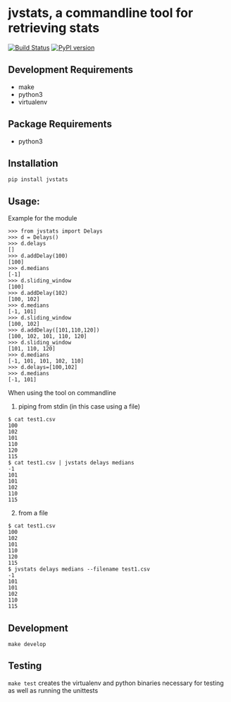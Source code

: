 # jvstats, a commandline tool for retrieving stats

[![Build Status](https://travis-ci.com/jaimeviloria/jvstats.svg)](https://travis-ci.com/jaimeviloria/jvstats)
[![PyPI version](https://badge.fury.io/py/jvstats.svg)](https://badge.fury.io/py/jvstats)

## Development Requirements
* make
* python3
* virtualenv

## Package Requirements
* python3

## Installation

`pip install jvstats`

## Usage: 

Example for the module
```
>>> from jvstats import Delays
>>> d = Delays()
>>> d.delays
[]
>>> d.addDelay(100)
[100]
>>> d.medians
[-1]
>>> d.sliding_window
[100]
>>> d.addDelay(102)
[100, 102]
>>> d.medians
[-1, 101]
>>> d.sliding_window
[100, 102]
>>> d.addDelay([101,110,120])
[100, 102, 101, 110, 120]
>>> d.sliding_window
[101, 110, 120]
>>> d.medians
[-1, 101, 101, 102, 110]
>>> d.delays=[100,102]
>>> d.medians
[-1, 101]
```

When using the tool on commandline

1. piping from stdin (in this case using a file)
```
$ cat test1.csv 
100
102
101
110
120
115
$ cat test1.csv | jvstats delays medians
-1
101
101
102
110
115

```

2. from a file

```
$ cat test1.csv
100
102
101
110
120
115
$ jvstats delays medians --filename test1.csv 
-1
101
101
102
110
115
```

## Development

`make develop`

## Testing

`make test`
creates the virtualenv and python binaries necessary for testing as well as running the unittests

